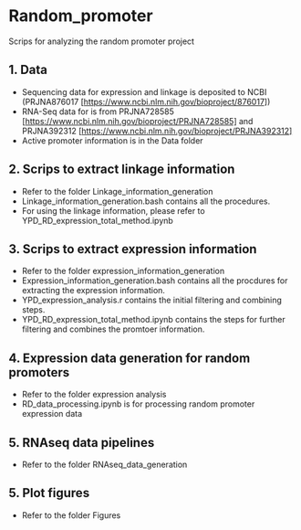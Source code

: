 # Random_promoter
Scrips for analyzing the random promoter project
## 1. Data
* Sequencing data for expression and linkage is deposited to NCBI (PRJNA876017 [https://www.ncbi.nlm.nih.gov/bioproject/876017])
* RNA-Seq data for is from PRJNA728585 [https://www.ncbi.nlm.nih.gov/bioproject/PRJNA728585] and PRJNA392312 [https://www.ncbi.nlm.nih.gov/bioproject/PRJNA392312]
* Active promoter information is in the Data folder
## 2. Scrips to extract linkage information
* Refer to the folder Linkage_information_generation
* Linkage_information_generation.bash contains all the procedures.
* For using the linkage information, please refer to YPD_RD_expression_total_method.ipynb

## 3. Scrips to extract expression information
* Refer to the folder expression_information_generation
* Expression_information_generation.bash contains all the procdures for extracting the expression information.
* YPD_expression_analysis.r contains the initial filtering and combining steps.
* YPD_RD_expression_total_method.ipynb contains the steps for further filtering and combines the promtoer information.

## 4. Expression data generation for random promoters
* Refer to the folder expression analysis
* RD_data_processing.ipynb is for processing random promoter expression data

## 5. RNAseq data pipelines
* Refer to the folder RNAseq_data_generation

## 5. Plot figures
* Refer to the folder Figures

